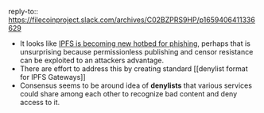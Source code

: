 reply-to:: https://filecoinproject.slack.com/archives/C02BZPRS9HP/p1659406411336629

- It looks like [IPFS is becoming new hotbed for phishing](https://www.trustwave.com/en-us/resources/blogs/spiderlabs-blog/ipfs-the-new-hotbed-of-phishing/), perhaps that is unsurprising because permissionless publishing and censor resistance can be exploited to an attackers advantage.
- There are effort to address this by creating standard [[denylist format for IPFS Gateways]]
- Consensus seems to be around idea of **denylists** that various services could share among each other to recognize bad content and deny access to it.